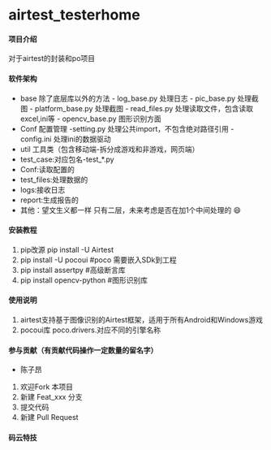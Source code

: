 # airtest_testerhome

#### 项目介绍
对于airtest的封装和po项目

#### 软件架构

- base 除了底层库以外的方法
      - log_base.py 处理日志
      - pic_base.py 处理截图
      - platform_base.py 处理截图
      - read_files.py 处理读取文件，包含读取excel,ini等
      - opencv_base.py 图形识别方面
- Conf 配置管理
      -setting.py 处理公共import，不包含绝对路径引用
      -config.ini 处理ini的数据驱动
- util 工具类（包含移动端-拆分成游戏和非游戏，网页端）
- test_case:对应包名-test_*.py
- Conf:读取配置的
- test_files:处理数据的
- logs:接收日志 
- report:生成报告的
- 其他：望文生义都一样
只有二层，未来考虑是否在加1个中间处理的 :smile: 

#### 安装教程

1. pip改源  pip install -U Airtest
2. pip install -U pocoui  #poco 需要嵌入SDk到工程
3. pip install assertpy #高级断言库
4. pip install opencv-python #图形识别库

#### 使用说明

1. airtest支持基于图像识别的Airtest框架，适用于所有Android和Windows游戏
2. pocoui库  poco.drivers.对应不同的引擎名称


#### 参与贡献（有贡献代码操作一定数量的留名字）
- 陈子昂
1. 欢迎Fork 本项目
2. 新建 Feat_xxx 分支
3. 提交代码
4. 新建 Pull Request


#### 码云特技
